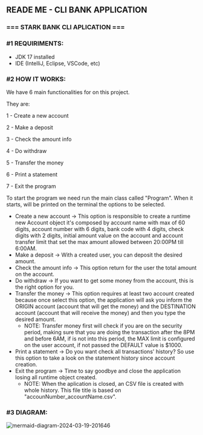 ## READE ME - CLI BANK APPLICATION ##
### === STARK BANK CLI APLICATION === ##

### #1 REQUIRIMENTS:
- JDK 17 installed
- IDE (IntelliJ, Eclipse, VSCode, etc)

### #2 HOW IT WORKS:
We have 6 main functionalities for on this project.

They are:

1 - Create a new account

2 - Make a deposit

3 - Check the amount info

4 - Do withdraw

5 - Transfer the money

6 - Print a statement

7 - Exit the program

To start the program we need run the main class called "Program".
When it starts, will be printed on the terminal the options to be selected.

- Create a new account -> This option is responsible to create a runtime new Account object it's composed by account name with max of 60 digits, account number with 6 digits, bank code with 4 digits, check digits with 2 digits, initial amount value on the account and account transfer limit that set the max amount allowed between 20:00PM till 6:00AM.
- Make a deposit -> With a created user, you can deposit the desired amount.
- Check the amount info -> This option return for the user the total amount on the account.
- Do withdraw -> If you want to get some money from the account, this is the right option for you.
- Transfer the money -> This option requires at least two account created because once select this option, the application will ask you inform the ORIGIN account (account that will get the money) and the DESTINATION account (account that will receive the money) and then you type the desired amount.
    - NOTE: Transfer money first will check if you are on the security period, making sure that you are doing the transaction after the 8PM and before 6AM, if is not into this period, the MAX limit is configured on the user account, if not passed the DEFAULT value is $1000.
- Print a statement -> Do you want check all transactions' history? So use this option to take a look on the statement history since account creation.
- Exit the program -> Time to say goodbye and close the application losing all runtime object created.
    - NOTE: When the aplication is closed, an CSV file is created with whole history. This file title is based on "accounNumber_accountName.csv".

### #3 DIAGRAM:
![mermaid-diagram-2024-03-19-201646](https://github.com/caiquesandrade/stark_bank_application/assets/48366009/8e049a98-8a1b-44f7-81e3-8090995d3149)


